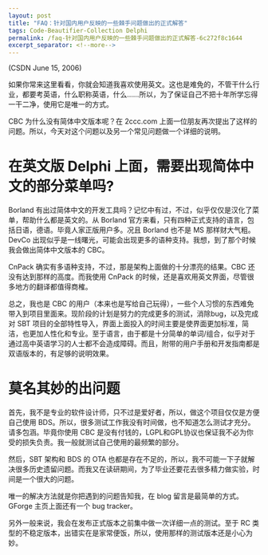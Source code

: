 ```yaml
---
layout: post
title: "FAQ：针对国内用户反映的一些棘手问题做出的正式解答"
tags: Code-Beautifier-Collection Delphi
permalink: /faq-针对国内用户反映的一些棘手问题做出的正式解答-6c272f8c1644
excerpt_separator: <!--more-->
---
```

(CSDN June 15, 2006)

如果你常来这里看看，你就会知道我喜欢使用英文。这也是难免的，不管干什么行业，都要考英语，什么职称英语，什么……所以，为了保证自己不把十年所学忘得一干二净，使用它是唯一的方式。

CBC 为什么没有简体中文版本呢？在 2ccc.com 上面一位朋友再次提出了这样的问题。所以，今天对这个问题以及另一个常见问题做一个详细的说明。
<!--more-->

# 在英文版 Delphi 上面，需要出现简体中文的部分菜单吗?

Borland 有出过简体中文的开发工具吗？记忆中有过，不过，似乎仅仅是汉化了菜单，帮助什么都是英文的。从 Borland 官方来看，只有四种正式支持的语言，包括日语，德语。毕竟人家正版用户多。况且 Borland 也不是 MS 那样财大气粗。DevCo 出现似乎是一线曙光，可能会出现更多的语种支持。我想，到了那个时候我会做出简体中文版本的 CBC。

CnPack 确实有多语种支持，不过，那是架构上面做的十分漂亮的结果。CBC 还没有达到那样的高度。而我使用 CnPack 的时候，还是喜欢用英文界面，尽管很多地方的翻译都值得商榷。

总之，我也是 CBC 的用户（本来也是写给自己玩得），一些个人习惯的东西难免带入到项目里面来。现阶段的计划是努力的完成更多的测试，消除bug，以及完成对 SBT 项目的全部特性导入，界面上面投入的时间主要是使界面更加标准，简洁，也更加人性化和专业。至于语言，由于都是十分简单的单词/组合，似乎对于通过高中英语学习的人士都不会造成障碍。而且，附带的用户手册和开发指南都是双语版本的，有足够的说明效果。

# 莫名其妙的出问题

首先，我不是专业的软件设计师，只不过是爱好者，所以，做这个项目仅仅是方便自己使用 BDS。所以，很多测试工作我没有时间做，也不知道怎么测试才充分。请多包涵。毕竟你使用 CBC 是没有付钱的，LGPL和GPL协议也保证我不必为你受的损失负责。我一般就测试自己使用的最频繁的部分。

然后，SBT 架构和 BDS 的 OTA 也都是存在不足的，所以，我不可能一下子就解决很多历史遗留问题。而我又在读研期间，为了毕业还要花去很多精力做实验，时间是一个很大的问题。

唯一的解决方法就是你把遇到的问题告知我，在 blog 留言是最简单的方式。GForge 主页上面还有一个 bug tracker。

另外一般来说，我会在发布正式版本之前集中做一次详细一点的测试。至于 RC 类型的不稳定版本，出错实在是家常便饭，所以，使用那样的测试版本还是小心为妙。
